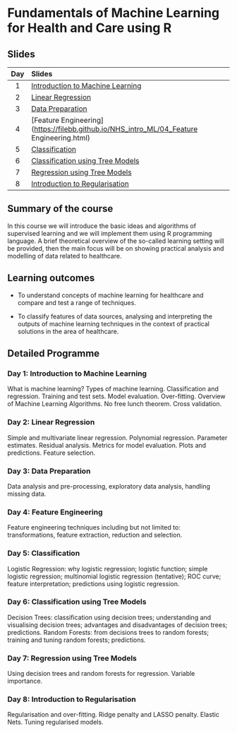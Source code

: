 # Fundamentals of Machine Learning for Health and Care using R





## Slides

| Day | Slides                                                                                                 |
|:---:|:-------------------------------------------------------------------------------------------------------|
|   1 | [Introduction to Machine Learning](https://filebb.github.io/NHS_intro_ML/01_Intro.html)                |
|   2 | [Linear Regression](https://filebb.github.io/NHS_intro_ML/02_Regression.html)                          |
|   3 | [Data Preparation](https://filebb.github.io/NHS_intro_ML/03_Dataprep.html)                             |
|   4 | [Feature Engineering](https://filebb.github.io/NHS_intro_ML/04_Feature Engineering.html)               |
|   5 | [Classification](https://filebb.github.io/NHS_intro_ML/05_Classification_part1.html)                   |
|   6 | [Classification using Tree Models](https://filebb.github.io/NHS_intro_ML/06_Classification_part2.html) |
|   7 | [Regression using Tree Models]()     |
|   8 | [Introduction to Regularisation]()   |





## Summary of the course

In this course we will introduce the basic ideas and algorithms of supervised
learning and we will implement them using R programming language. A brief
theoretical overview of the so-called learning setting will be provided, then
the main focus will be on showing practical analysis and modelling of data
related to healthcare.





## Learning outcomes

+ To understand concepts of machine learning for healthcare and compare and test
a range of techniques.

+ To classify features of data sources, analysing and interpreting the outputs
of machine learning techniques in the context of practical solutions in the area
of healthcare.





## Detailed Programme

### Day 1: Introduction to Machine Learning

What is machine learning? Types of machine learning. Classification and
regression. Training and test sets. Model evaluation. Over-fitting. Overview of
Machine Learning Algorithms. No free lunch theorem. Cross validation.

### Day 2: Linear Regression

Simple and multivariate linear regression. Polynomial regression. Parameter
estimates. Residual analysis. Metrics for model evaluation. Plots and
predictions. Feature selection.

### Day 3: Data Preparation

Data analysis and pre-processing, exploratory data analysis, handling missing
data.

### Day 4: Feature Engineering

Feature engineering techniques including but not limited to: transformations,
feature extraction, reduction and selection.

### Day 5: Classification

Logistic Regression: why logistic regression; logistic function; simple logistic
regression; multinomial logistic regression (tentative); ROC curve; feature
interpretation; predictions using logistic regression.

### Day 6: Classification using Tree Models

Decision Trees: classification using decision trees; understanding and
visualising decision trees; advantages and disadvantages of decision trees;
predictions. Random Forests: from decisions trees to random forests; training
and tuning random forests; predictions.

### Day 7: Regression using Tree Models

Using decision trees and random forests for regression. Variable importance.

### Day 8: Introduction to Regularisation

Regularisation and over-fitting. Ridge penalty and LASSO penalty. Elastic Nets.
Tuning regularised models.


